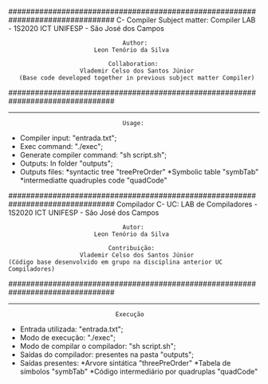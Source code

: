 ################################################################################
                                  C- Compiler
                      Subject matter: Compiler LAB - 1S2020
                          ICT UNIFESP - São José dos Campos

                                    Author:
                            Leon Tenório da Silva

                                Collaboration:
                        Vlademir Celso dos Santos Júnior
       (Base code developed together in previous subject matter Compiler)
################################################################################

--------------------------------------------------------------------------------
                                    Usage:
- Compiler input: "entrada.txt";
- Exec command: "./exec";
- Generate compiler command: "sh script.sh";
- Outputs: In folder "outputs";
- Outputs files: *syntactic tree "treePreOrder"
                 *Symbolic table "symbTab"
                 *intermediatte quadruples code "quadCode"

################################################################################
                                Compilador C-
                       UC: LAB de Compiladores - 1S2020
                      ICT UNIFESP - São José dos Campos

                                    Autor:
                            Leon Tenório da Silva

                                Contribuição:
                        Vlademir Celso dos Santos Júnior
    (Código base desenvolvido em grupo na disciplina anterior UC Compiladores)
################################################################################

--------------------------------------------------------------------------------
                                  Execução
- Entrada utilizada: "entrada.txt";
- Modo de execução: "./exec";
- Modo de compilar o compilador: "sh script.sh";
- Saídas do compilador: presentes na pasta "outputs";
- Saídas presentes: *Arvore sintática "threePreOrder"
                    *Tabela de símbolos "symbTab"
                    *Código intermediário por quadruplas "quadCode"
